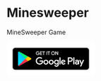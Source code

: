 # Minesweeper

MineSweeper Game

<img src="asset/android/google-play-badge.png" alt="This app is available on Google Play" title="This app is available on Google Play" width="200"/>
